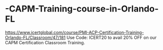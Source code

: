 # -CAPM-Training-course-in-Orlando-FL
https://www.icertglobal.com/course/PMI-ACP-Certification-Training-Orlando-FL/Classroom/47/181  Use Code: ICERT20 to avail 20% OFF on our CAPM Certification Classroom Training.
